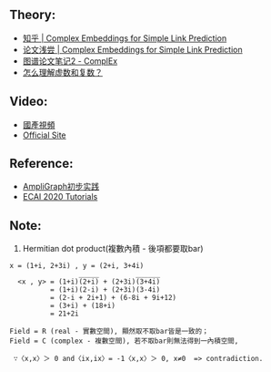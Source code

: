 ## Theory:
* [知乎 | Complex Embeddings for Simple Link Prediction](https://zhuanlan.zhihu.com/p/107914673)
* [论文浅尝 | Complex Embeddings for Simple Link Prediction](https://blog.csdn.net/tgqdt3ggamdkhaslzv/article/details/79081541)
* [图谱论文笔记2 - ComplEx](https://longaspire.github.io/blog/%E5%9B%BE%E8%B0%B1%E8%AE%BA%E6%96%87%E7%AC%94%E8%AE%B02/)
* [怎么理解虚数和复数？](https://zhuanlan.zhihu.com/p/350085395)

## Video:
* [國產視頻](https://search.bilibili.com/all?keyword=%E7%9F%A5%E8%AF%86%E5%9B%BE%E8%B0%B1%EF%BC%88Knowledge%20Graph)
* [Official Site](https://docs.ampligraph.org/en/1.3.2/tutorials.html)

## Reference:
* [AmpliGraph初步实践](https://juejin.cn/post/7033386911968428040)
* [ECAI 2020 Tutorials](https://www.youtube.com/watch?v=gX_KHaU8ChI)

## Note:
1. Hermitian dot product(複數內積 - 後項都要取bar)
```
x = (1+i, 2+3i) , y = (2+i, 3+4i)
                 _____         ______
  <x , y> = (1+i)(2+i) + (2+3i)(3+4i)
          = (1+i)(2-i) + (2+3i)(3-4i)
          = (2-i + 2i+1) + (6-8i + 9i+12)
          = (3+i) + (18+i)
          = 21+2i

Field = R (real - 實數空間), 顯然取不取bar皆是一致的；
Field = C (complex - 複數空間), 若不取bar則無法得到一內積空間,

 ∵〈x,x〉＞ 0 and〈ix,ix〉= -1〈x,x〉＞ 0, x≠0  => contradiction.
